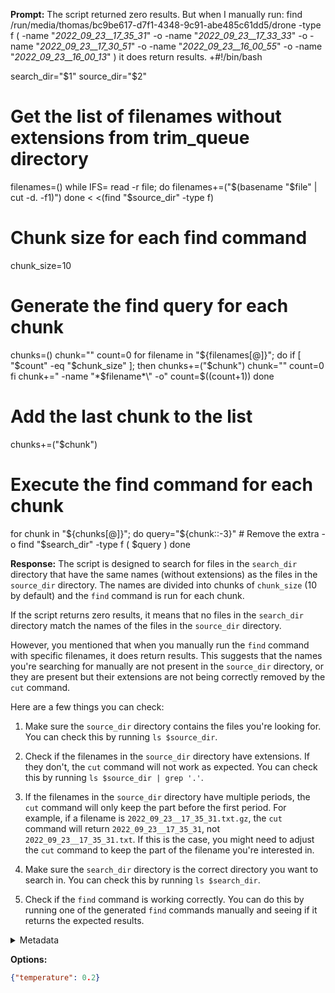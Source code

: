 **Prompt:**
The script returned zero results. But when I manually run: find /run/media/thomas/bc9be617-d7f1-4348-9c91-abe485c61dd5/drone -type f \(  -name "*2022_09_23__17_35_31*" -o -name "*2022_09_23__17_33_33*" -o -name "*2022_09_23__17_30_51*" -o -name "*2022_09_23__16_00_55*" -o -name "*2022_09_23__16_00_13*" \) it does return results.
+#!/bin/bash

search_dir="$1"
source_dir="$2"

# Get the list of filenames without extensions from trim_queue directory
filenames=()
while IFS= read -r file; do
    filenames+=("$(basename "$file" | cut -d. -f1)")
done < <(find "$source_dir" -type f)

# Chunk size for each find command
chunk_size=10

# Generate the find query for each chunk
chunks=()
chunk=""
count=0
for filename in "${filenames[@]}"; do
    if [ "$count" -eq "$chunk_size" ]; then
        chunks+=("$chunk")
        chunk=""
        count=0
    fi
    chunk+=" -name \"*$filename*\" -o"
    count=$((count+1))
done

# Add the last chunk to the list
chunks+=("$chunk")

# Execute the find command for each chunk
for chunk in "${chunks[@]}"; do
    query="${chunk::-3}"  # Remove the extra -o
    find "$search_dir" -type f \( $query \)
done

**Response:**
The script is designed to search for files in the `search_dir` directory that have the same names (without extensions) as the files in the `source_dir` directory. The names are divided into chunks of `chunk_size` (10 by default) and the `find` command is run for each chunk.

If the script returns zero results, it means that no files in the `search_dir` directory match the names of the files in the `source_dir` directory.

However, you mentioned that when you manually run the `find` command with specific filenames, it does return results. This suggests that the names you're searching for manually are not present in the `source_dir` directory, or they are present but their extensions are not being correctly removed by the `cut` command.

Here are a few things you can check:

1. Make sure the `source_dir` directory contains the files you're looking for. You can check this by running `ls $source_dir`.

2. Check if the filenames in the `source_dir` directory have extensions. If they don't, the `cut` command will not work as expected. You can check this by running `ls $source_dir | grep '.'`.

3. If the filenames in the `source_dir` directory have multiple periods, the `cut` command will only keep the part before the first period. For example, if a filename is `2022_09_23__17_35_31.txt.gz`, the `cut` command will return `2022_09_23__17_35_31`, not `2022_09_23__17_35_31.txt`. If this is the case, you might need to adjust the `cut` command to keep the part of the filename you're interested in.

4. Make sure the `search_dir` directory is the correct directory you want to search in. You can check this by running `ls $search_dir`.

5. Check if the `find` command is working correctly. You can do this by running one of the generated `find` commands manually and seeing if it returns the expected results.

<details><summary>Metadata</summary>

- Duration: 49540 ms
- Datetime: 2023-10-30T10:12:13.136330
- Model: gpt-4-0613

</details>

**Options:**
```json
{"temperature": 0.2}
```

